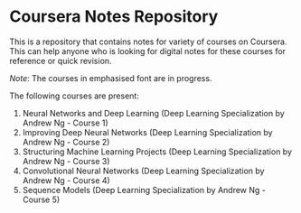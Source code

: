 # Coursera Notes Repository
This is a repository that contains notes for variety of courses on Coursera. This can help anyone who is looking for digital notes for these courses for reference or quick revision.

*Note*: The courses in emphasised font are in progress.

The following courses are present:
1. Neural Networks and Deep Learning (Deep Learning Specialization by Andrew Ng - Course 1)
2. Improving Deep Neural Networks (Deep Learning Specialization by Andrew Ng - Course 2)
3. Structuring Machine Learning Projects (Deep Learning Specialization by Andrew Ng - Course 3)
4. Convolutional Neural Networks (Deep Learning Specialization by Andrew Ng - Course 4)
5. Sequence Models (Deep Learning Specialization by Andrew Ng - Course 5)

